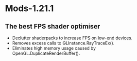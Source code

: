 # Mods-1.21.1

## The best FPS shader optimiser

- Declutter shaderpacks to increase FPS on low-end devices.
- Removes excess calls to GLInstance.RayTraceEx().
- Eliminates high memory usage caused by OpenGL.DuplicateRenderBuffer().
